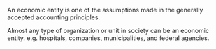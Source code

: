 An economic entity is one of the assumptions made in the generally accepted accounting principles.

Almost any type of organization or unit in society can be an economic entity. 
e.g. hospitals, companies, municipalities, and federal agencies.
